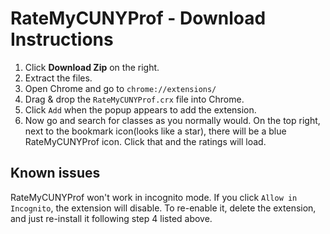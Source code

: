 # RateMyCUNYProf - Download Instructions

1. Click **Download Zip** on the right.
2. Extract the files.
3. Open Chrome and go to `chrome://extensions/`
4. Drag & drop the `RateMyCUNYProf.crx` file into Chrome.
5. Click `Add` when the popup appears to add the extension.
6. Now go and search for classes as you normally would. On the top right, next to the bookmark icon(looks like a star), there will be a blue RateMyCUNYProf icon. Click that and the ratings will load.

## Known issues
RateMyCUNYProf won't work in incognito mode. If you click `Allow in Incognito`, the extension will disable. To re-enable it, delete the extension, and just re-install it following step 4 listed above.
